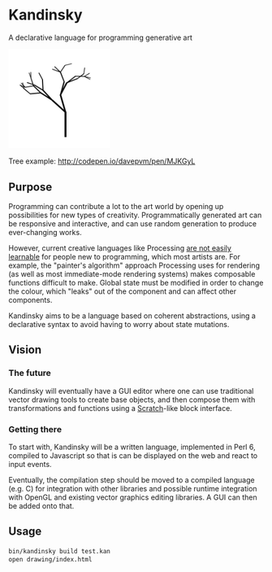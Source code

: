 # Kandinsky
A declarative language for programming generative art

<img src="https://github.com/davepagurek/Kandinsky/blob/master/branch.png?raw=true" width="200" />

Tree example: http://codepen.io/davepvm/pen/MJKGyL

## Purpose
Programming can contribute a lot to the art world by opening up possibilities for new types of creativity. Programmatically generated art can be responsive and interactive, and can use random generation to produce ever-changing works.

However, current creative languages like Processing <a href="http://worrydream.com/LearnableProgramming/#language">are not easily learnable</a> for people new to programming, which most artists are. For example, the "painter's algorithm" approach Processing uses for rendering (as well as most immediate-mode rendering systems) makes composable functions difficult to make. Global state must be modified in order to change the colour, which "leaks" out of the component and can affect other components.

Kandinsky aims to be a language based on coherent abstractions, using a declarative syntax to avoid having to worry about state mutations.

## Vision
### The future
Kandinsky will eventually have a GUI editor where one can use traditional vector drawing tools to create base objects, and then compose them with transformations and functions using a <a href="https://scratch.mit.edu">Scratch</a>-like block interface.

### Getting there
To start with, Kandinsky will be a written language, implemented in Perl 6, compiled to Javascript so that is can be displayed on the web and react to input events. 

Eventually, the compilation step should be moved to a compiled language (e.g. C) for integration with other libraries and possible runtime integration with OpenGL and existing vector graphics editing libraries. A GUI can then be added onto that.

## Usage
```
bin/kandinsky build test.kan
open drawing/index.html
```
